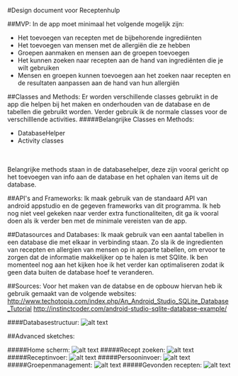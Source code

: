 #Design document voor Receptenhulp

##MVP:
In de app moet minimaal het volgende mogelijk zijn:
- Het toevoegen van recepten met de bijbehorende ingrediënten
- Het toevoegen van mensen met de allergiën die ze hebben
- Groepen aanmaken en mensen aan de groepen toevoegen
- Het kunnen zoeken naar recepten aan de hand van ingrediënten die je wilt gebruiken
- Mensen en groepen kunnen toevoegen aan het zoeken naar recepten en de resultaten aanpassen aan de hand van hun allergiën


##Classes and Methods:
Er worden verschillende classes gebruikt in de app die helpen bij het maken en onderhouden van de database en de tabellen die gebruikt worden. Verder gebruik ik de normale classes voor de verschilllende activities.
#####Belangrijke Classes en Methods:
- DatabaseHelper
- Activity classes
<br>
<br>Belangrijke methods staan in de databasehelper, deze zijn vooral gericht op het toevoegen van info aan de database en het ophalen van items uit de database.

##API's and Frameworks:
Ik maak gebruik van de standaard API van android appstudio en de gegeven frameworks van dit programma. Ik heb nog niet veel gekeken naar verder extra functionaliteiten, dit ga ik vooral doen als ik verder ben met de minimale vereisten van de app.

##Datasources and Databases:
Ik maak gebruik van een aantal tabellen in een database die met elkaar in verbinding staan. Zo sla ik de ingredienten van recepten en allergien van mensen op in apparte tabellen, om ervoor te zorgen dat de informatie makkelijker op te halen is met SQlite. Ik ben momenteel nog aan het kijken hoe ik het verder kan optimaliseren zodat ik geen data buiten de database hoef te veranderen. <br>

##Sources:
Voor het maken van de databse en de opbouw hiervan heb ik gebruik gemaakt van de volgende websites:
<br>
http://www.techotopia.com/index.php/An_Android_Studio_SQLite_Database_Tutorial
http://instinctcoder.com/android-studio-sqlite-database-example/

####Databasestructuur:
![alt text](https://github.com/ndevisscher/Programmeerproject/blob/master/doc/einproject%20mprog%20database.png "1")

##Advanced sketches:

#####Home scherm:
![alt text](https://github.com/ndevisscher/Programmeerproject/blob/master/doc/HomeFinal.png "1")
#####Recept zoeken:
![alt text](https://github.com/ndevisscher/Programmeerproject/blob/master/doc/ZoekReceptFinal.png "1")
#####Receptinvoer:
![alt text](https://github.com/ndevisscher/Programmeerproject/blob/master/doc/receptInvoerFinal.png "1")
#####Persooninvoer:
![alt text](https://github.com/ndevisscher/Programmeerproject/blob/master/doc/PersoonInvoerFinal.png "1")
#####Groepenmanagement:
![alt text](https://github.com/ndevisscher/Programmeerproject/blob/master/doc/groepManagerFinal.png "1")
#####Gevonden recepten:
![alt text](https://github.com/ndevisscher/Programmeerproject/blob/master/doc/gevondenReceptenFinal.png "1")

